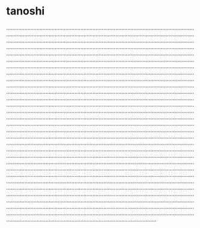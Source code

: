 # tanoshi
...........................................................................................................................................................................................................................................................................................................................................................................................................................................................................................................................................................................................................................................................................................................................................................................................................................................................................................................................................................................................................................................................................................................................................................................................................................................................................................................................................................................................................................................................................................................................................................................................................................................................................................................................................................................................................................................................................................................................................................................................................................................................................................................................................................................................................................................................................................................................................................................................................................................................................................................................................................................................................................................................................................................................................................................................................................................................................................................................................................................................................................................................................................................................................................................................................................................................................................................................................................................................................................................................................................................................................................................................................................................................................................................................................................................................................................................................................................................................................................................